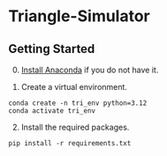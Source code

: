# Triangle-Simulator

## Getting Started

0) [Install Anaconda](https://docs.anaconda.com/anaconda/install/) if you do not have it.

1) Create a virtual environment.

```
conda create -n tri_env python=3.12
conda activate tri_env
```
2) Install the required packages.

```
pip install -r requirements.txt
```